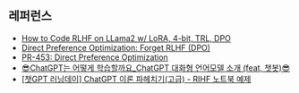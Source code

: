 
## 레퍼런스 ##

* [How to Code RLHF on LLama2 w/ LoRA, 4-bit, TRL, DPO](https://www.youtube.com/watch?v=aI8cyr-gH6M)
* [Direct Preference Optimization: Forget RLHF (DPO)](https://www.youtube.com/watch?v=pzh2oc6shic)
* [PR-453: Direct Preference Optimization](https://www.youtube.com/watch?v=NLU2hIbIDbA)
* [😎ChatGPT는 어떻게 학습할까요_ChatGPT 대화형 언어모델 소개 (feat, 챗봇)😎](https://www.youtube.com/watch?v=vziygFrRlZ4)
* [[챗GPT 러닝데이] ChatGPT 이론 파헤치기(고급) - RIHF 노트북 예제](https://www.youtube.com/watch?v=1ooIma2rxxY)
